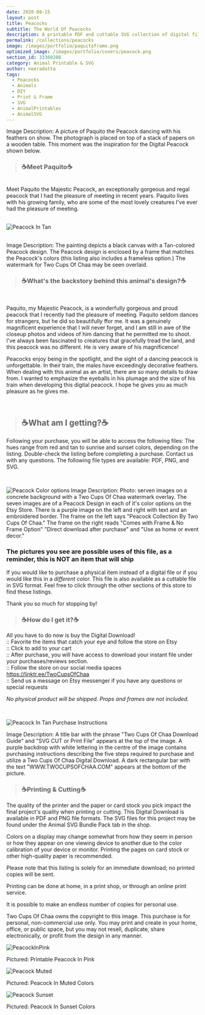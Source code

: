 ```yaml
---
date: 2020-08-15
layout: post
title: Peacocks
subtitle: The World Of Peacocks 
description: A printable PDF and cuttable SVG collection of digital files
permalink: /collections/peacocks
image: /images/portfolio/paquitoframe.png
optimized_image: /images/portfolio/covers/peacock.png
section_id: 33360208
category: Animal Printable & SVG
author: neeradatta
tags:
  - Peacocks
  - Animals
  - DIY
  - Print & Frame
  - SVG
  - AnimalPrintables
  - AnimalSVG
---
```


Image Description: A picture of Paquito the Peacock dancing with his feathers on show. The photograph is placed on top of a stack of papers on a wooden table. This moment was the inspiration for the Digital Peacock shown below. 
<br/>
> ### ☕Meet Paquito☕

<br/>
Meet Paquito the Majestic Peacock, an exceptionally gorgeous and regal peacock that I had the pleasure of meeting in recent years. Paquito lives with his growing family, who are some of the most lovely creatures I've ever had the pleasure of meeting.
<br/>
<br/>

![Peacock In Tan](https://i.etsystatic.com/21226651/r/il/b12e71/2598948556/il_1588xN.2598948556_5pgf.jpg)

<br/>
Image Description: The painting depicts a black canvas with a Tan-colored Peacock design. The Peacock design is enclosed by a frame that matches the Peacock's colors (this listing also includes a frameless option.) The watermark for Two Cups Of Chaa may be seen overlaid.
<br/>

> ### ☕What's the backstory behind this animal's design?☕
<br/>

Paquito, my Majestic Peacock, is a wonderfully gorgeous and proud peacock that I recently had the pleasure of meeting. Paquito seldom dances for strangers, but he did so beautifully ffor me. It was a genuinely magnificent experience that I will never forget, and I am still in awe of the closeup photos and videos of him dancing that he permitted me to shoot. I've always been fascinated to creatures that gracefully tread the land, and this peacock was no different. He is very aware of his magnificence!

Peacocks enjoy being in the spotlight, and the sight of a dancing peacock is unforgettable. In their train, the males have exceedingly decorative feathers. When dealing with this animal as an artist, there are so many details to draw from. I wanted to emphasize the eyeballs in his plumage and the size of his train when developing this digital peacock. I hope he gives you as much pleasure as he gives me.

<br/>

> ## ☕What am I getting?☕


Following your purchase, you will be able to access the following files: The hues range from red and tan to sunrise and sunset colors, depending on the listing. Double-check the listing before completing a purchase. Contact us with any questions. The following file types are available: PDF, PNG, and SVG.

<br/>

![Peacock Color options](https://i.etsystatic.com/21226651/r/il/a7db12/3678339002/il_794xN.3678339002_9oha.jpg)
Image Description: Photo: serven images on a concrete background with a Two Cups Of Chaa watermark overlay. The seven images are of a Peacock Design in each of it's color options on the Etsy Store. There is a purple image on the left and right with text and an embroidered border. The frame on the left says "Peacock Collection By Two Cups Of Chaa." The frame on the right reads "Comes with Frame & No Frame Option" "Direct download after purchase" and "Use as home or event decor."





### The pictures you see are possible uses of this file, as a reminder, this is NOT an item that will ship

If you would like to purchase a physical item instead of a digital file or if you would like this in a *different color.* This file is also available as a cuttable file in SVG format. Feel free to click through the other sections of this store to find these listings.

Thank you so much for stopping by!
<br/>

> ### ☕How do I get it?☕


All you have to do now is buy the Digital Download!
<br/>
:: Favorite the items that catch your eye and follow the store on Etsy
<br/>
:: Click to add to your cart
<br/>
:: After purchase, you will have access to download your instant file under your purchases/reviews section. 
<br/>
:: Follow the store on our social media spaces https://linktr.ee/TwoCupsOfChaa
<br/>
:: Send us a message on Etsy messenger if you have any questions or special requests 


*No physical product will be shipped. Props and frames are not included.*

<br/>

![Peacock In Tan Purchase Instructions](https://i.etsystatic.com/21226651/r/il/745dd6/2631573253/il_794xN.2631573253_17ce.jpg)

Image Description: A title bar with the phrase "Two Cups Of Chaa Download Guide" and "SVG CUT or Print File" appears at the top of the image. A purple backdrop with white lettering in the centre of the image contains purchasing instructions describing the five steps required to purchase and utilize a Two Cups Of Chaa Digital Download. A dark rectangular bar with the text "WWW.TWOCUPSOFCHAA.COM" appears at the bottom of the picture.

> ### ☕Printing & Cutting☕

The quality of the printer and the paper or card stock you pick impact the final project's quality when printing or cutting. This Digital Download is available in PDF and PNG file formats. The SVG files for this project may be found under the Animal SVG Bundle Pack
tab in the shop.

Colors on a display may change somewhat from how they seem in person or how they appear on one viewing device to another due to the color calibration of your device or monitor. Printing the pages on card stock or other high-quality paper is recommended.

Please note that this listing is solely for an immediate download; no printed copies will be sent.

Printing can be done at home, in a print shop, or through an online print service.

It is possible to make an endless number of copies for personal use. 

Two Cups Of Chaa owns the copyright to this image. This purchase is for personal, non-commercial use only. You may print and create in your home, office, or public space, but you may not resell, duplicate, share electronically, or profit from the design in any manner.


![PeacockInPink](https://i.etsystatic.com/21226651/r/il/ca281f/2621171943/il_1588xN.2621171943_h2fy.jpg)

Pictured: Printable Peacock In Pink

![Peacock Muted](https://i.etsystatic.com/21226651/r/il/321c8d/2583554886/il_1588xN.2583554886_j6b2.jpg)

Pictured: Peacock In Muted Colors

![Peacock Sunset](https://i.etsystatic.com/21226651/r/il/632794/2577644766/il_1588xN.2577644766_hdzl.jpg)

Pictured: Peacock In Sunset Colors